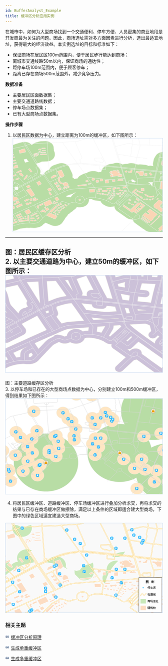 ```yaml
---
id: BufferAnalyst_Example
title: 缓冲区分析应用实例
---
```

在城市中，如何为大型商场找到一个交通便利、停车方便、人员密集的商业地段是开发商最为关注的问题。因此，商场选址需对多方面因素进行分析，选出最适宜地址，获得最大的经济效益。本实例选址的目标和标准如下：

  * 保证商场在居民区100m范围内，便于居民步行能达到商场；
  * 离城市交通线路50m以内，保证商场的通达性；
  * 距停车场100m范围内，便于顾客停车；
  * 距离已存在商场500m范围外，减少竞争压力。

**数据准备**

  * 主要居民区面数据集；
  * 主要交通道路线数据；
  * 停车场点数据集；
  * 已有大型商场点数据集。

**操作步骤**

  1. 以居民区数据为中心，建立距离为100m的缓冲区，如下图所示：  ![](img/BufferApplication1.png)  
---  
图：居民区缓存区分析  
  2. 以主要交通道路为中心，建立50m的缓冲区，如下图所示：  ![](img/BufferApplication2.png)  
---  
图：主要道路缓存区分析  
  3. 以停车场和已存在的大型商场点数据为中心，分别建立100m和500m缓冲区，得到结果如下图所示：  
 ![](img/BufferApplication3.png)  

  4. 将居民区缓冲区、道路缓冲区、停车场缓冲区进行叠加分析求交，再将求交的结果与已存在商场缓冲区做擦除，满足以上条件的区域即适合建大型商场，下图中的绿色区域适宜建造大型商场。  

![](img/BufferApplication4.png)  


###  相关主题

![](../../../img/smalltitle.png) [缓冲区分析原理](BufferTheory)

![](../../../img/smalltitle.png) [生成单重缓冲区](../bufferanalyst/SingleBuffer)

![](../../../img/smalltitle.png) [生成多重缓冲区](../bufferanalyst/MutilBuffer)


